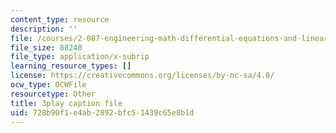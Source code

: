 ```yaml
---
content_type: resource
description: ''
file: /courses/2-087-engineering-math-differential-equations-and-linear-algebra-fall-2014/728b90f1e4ab2892bfc51439c65e8b1d_4X0SGGrXDiI.srt
file_size: 88240
file_type: application/x-subrip
learning_resource_types: []
license: https://creativecommons.org/licenses/by-nc-sa/4.0/
ocw_type: OCWFile
resourcetype: Other
title: 3play caption file
uid: 728b90f1-e4ab-2892-bfc5-1439c65e8b1d
---
```

